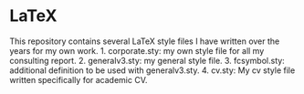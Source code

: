 LaTeX
=====

This repository contains several LaTeX style files I have written over the years for my own work. 
	1. corporate.sty: my own style file for all my consulting report. 
	2. generalv3.sty: my general style file. 
	3. fcsymbol.sty: additional definition to be used with generalv3.sty.
	4. cv.sty: My cv style file written specifically for academic CV. 
